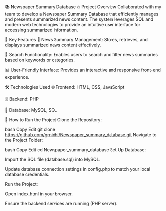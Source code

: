 📚 Newspaper Summary Database
🔥 Project Overview
Collaborated with my team to develop a Newspaper Summary Database that efficiently manages and presents summarized news content. The system leverages SQL and modern web technologies to provide an intuitive user interface for accessing summarized information.

🚀 Key Features
📰 News Summary Management: Stores, retrieves, and displays summarized news content effectively.

🔎 Search Functionality: Enables users to search and filter news summaries based on keywords or categories.

📊 User-Friendly Interface: Provides an interactive and responsive front-end experience.

🛠️ Technologies Used
🌐 Frontend: HTML, CSS, JavaScript

🗄️ Backend: PHP

💾 Database: MySQL, SQL

📄 How to Run the Project
Clone the Repository:

bash
Copy
Edit
git clone https://github.com/grnidhi/Newspaper_summary_database.git
Navigate to the Project Folder:

bash
Copy
Edit
cd Newspaper_summary_database
Set Up Database:

Import the SQL file (database.sql) into MySQL.

Update database connection settings in config.php to match your local database credentials.

Run the Project:

Open index.html in your browser.

Ensure the backend services are running (PHP server).
